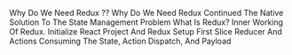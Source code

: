  Why Do We Need Redux ??
 Why Do We Need Redux Continued
 The Native Solution To The State Management Problem
 What Is Redux?
 Inner Working Of Redux.
 Initialize React Project And Redux Setup
 First Slice
 Reducer And Actions
 Consuming The State, Action Dispatch, And Payload
 